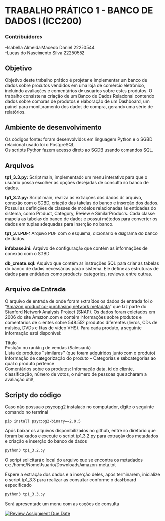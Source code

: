 # TRABALHO PRÁTICO 1 - BANCO DE DADOS I (ICC200)
### Contribuidores
-Isabella Almeida Macedo Daniel 22250544 \
-Lucas do Nascimento Silva 22250552


## Objetivo
Objetivo deste trabalho prático é projetar e implementar um banco de dados sobre produtos vendidos em uma loja de comércio eletrônico, incluindo avaliações e comentários de usuários sobre estes produtos. O trabalho consiste na criação de um Banco de Dados Relacional contendo dados sobre compras de produtos e elaboração de um Dashboard, um painel para monitoramento dos dados de compra, gerando uma série de relatórios.


## Ambiente de desenvolvimento

Os códigos fontes foram desenvolvidos em linguagem Python e o SGBD relacional usado foi o PostgreSQL.\
Os scripts Python fazem acesso direto ao SGDB usando comandos SQL.

## Arquivos

**tp1_3.3.py:** Script main, implementado um menu interativo para que o usuário possa escolher as opções desejadas de consulta no banco de dados.

**tp1_3.2.py:** Script main, realiza as extrações dos dados do arquivo, conexão com o SGBD, criação das tabelas do banco e inserção dos dados. Possui as definições de classes de modelos relacionadas às entidades do sistema, como Product, Category, Review e SimilarProducts. Cada classe mapeia as tabelas do banco de dados e possui métodos para converter os dados em tuplas adequadas para inserção no banco. 

**tp1_3.1.PDF:** Arquivo PDF com o esquema, dicionario e diagrama do banco de dados.

**infobase.ini:** Arquivo de configuração que contém as informações de conexão com o SGBD

**db_create.sql:** Arquivo que contém as instruções SQL para criar as tabelas do banco de dados necessárias para o sistema. Ele define as estruturas de dados para entidades como products, categories, reviews, entre outras.


## Arquivo de Entrada

O arquivo de entrada de onde foram extraídos os dados de entrada foi o “[Amazon product co-purchasing network metadata](https://snap.stanford.edu/data/bigdata/amazon/amazon-meta.txt.gz)” que faz parte do Stanford Network Analysis Project (SNAP). Os dados foram coletados em 2006 do site Amazon.com e contém informações sobre produtos e comentários de clientes sobre 548.552 produtos diferentes (livros, CDs de música, DVDs e fitas de vídeo VHS). Para cada produto, a seguinte informação está disponível:

Título\
Posição no ranking de vendas (Salesrank)\
Lista de produtos ``similares’’ (que foram adquiridos junto com o produto)\
Informação de categorização do produto – Categorias e subcategorias ao qual o produto pertence\
Comentários sobre os produtos: Informação data, id do cliente, classificação, número de votos, o número de pessoas que acharam a avaliação útil\

## Scripty do código

Caso não possua o psycopg2 instalado no computador, digite o seguinte comando no terminal
  
```sh
pip install psycopg2-binary==2.9.5
```

Após baixar os arquivos disponibilizados no github, entre no diretorio que foram baixados e execute o script tp1_3.2.py para extração dos metadados e criação e inserção do banco de dados
```sh
python3 tp1_3.2.py
```
O script solicitará o local do arquivo que se encontra os metadados\
ex: /home/NomeUsuario/Downloads/amazon-meta.txt

Espere a extração dos dados e a inserção deles, após terminarem, inicialize o script tp1_3.3 para realizar as consultar conforme o dashboard especificado
```sh
python3 tp1_3.3.py
```
Será apresentado um menu com as opções de consulta


[![Review Assignment Due Date](https://classroom.github.com/assets/deadline-readme-button-22041afd0340ce965d47ae6ef1cefeee28c7c493a6346c4f15d667ab976d596c.svg)](https://classroom.github.com/a/zixaop7v)
